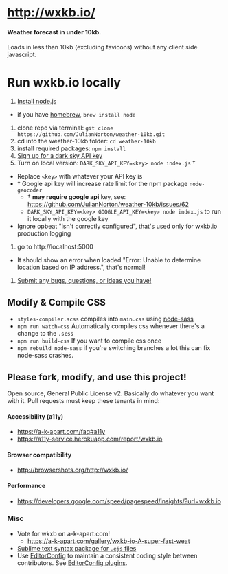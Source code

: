 # http://wxkb.io/
#### Weather forecast in under 10kb.
Loads in less than 10kb (excluding favicons) without any client side javascript.

# Run wxkb.io locally
1. [Install node.js](https://nodejs.org/en/download/)
  * if you have [homebrew](http://brew.sh/), `brew install node`
1. clone repo via terminal: `git clone https://github.com/JulianNorton/weather-10kb.git`
1. cd into the weather-10kb folder: `cd weather-10kb`
1. install required packages: `npm install`
1. [Sign up for a dark sky API key](https://darksky.net/dev/register?wxkb)
1. Turn on local version: `DARK_SKY_API_KEY=<key> node index.js` †
  * Replace `<key>` with whatever your API key is
  * † Google api key will increase rate limit for the npm package `node-geocoder`
    * † **may require google api** key, see: https://github.com/JulianNorton/weather-10kb/issues/62
    * `DARK_SKY_API_KEY=<key> GOOGLE_API_KEY=<key> node index.js` to run it locally with the google key
  * Ignore opbeat "isn't correctly configured", that's used only for wxkb.io production logging
1. go to http://localhost:5000
  * It should show an error when loaded "Error: Unable to determine location based on IP address.", that's normal!
1. [Submit any bugs, questions, or ideas you have!](https://github.com/JulianNorton/weather-10kb/issues)


## Modify & Compile CSS
  * `styles-compiler.scss` compiles into `main.css` using [node-sass](https://npmjs.org/package/node-sass)
  * `npm run watch-css` Automatically compiles css whenever there's a change to the `.scss`
  * `npm run build-css` If you want to compile css once 
  * `npm rebuild node-sass` if you're switching branches a lot this can fix node-sass crashes.


## Please fork, modify, and use this project!
Open source, General Public License v2. Basically do whatever you want with it. Pull requests must keep these tenants in mind:

#### Accessibility (a11y)
  * https://a-k-apart.com/faq#a11y
  * https://a11y-service.herokuapp.com/report/wxkb.io
  
#### Browser compatibility
  * http://browsershots.org/http://wxkb.io/
  
#### Performance
  * https://developers.google.com/speed/pagespeed/insights/?url=wxkb.io


### Misc
* Vote for wkxb on a-k-apart.com!
  * https://a-k-apart.com/gallery/wxkb-io-A-super-fast-weat
* [Sublime text syntax package for `.ejs` files](https://packagecontrol.io/packages/EJS%202)
* Use [EditorConfig](http://editorconfig.org/) to maintain a consistent coding style between contributors. See [EditorConfig plugins](http://editorconfig.org/#download).
